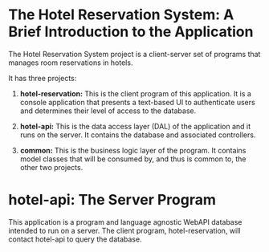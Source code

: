 # The Hotel Reservation System: A Brief Introduction to the Application

The Hotel Reservation System project is a client-server set of programs that manages room reservations in hotels.

It has three projects:

1. **hotel-reservation:** This is the client program of this application. It is a console application that presents a text-based UI to authenticate users and determines their level of access to the database.

2. **hotel-api:** This is the data access layer (DAL) of the application and it runs on the server. It contains the database and associated controllers. 

3. **common:** This is the business logic layer of the program. It contains model classes that will be consumed by, and thus is common to, the other two projects.


# hotel-api: The Server Program

This application is a program and language agnostic WebAPI database intended to run on a server. The client program, hotel-reservation, will contact hotel-api to query the database.
